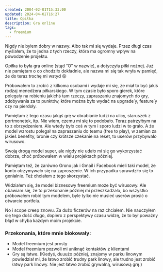 ```yaml
---
created: 2004-02-01T15:33:00
updated: 2024-04-02T16:27
title: Opiłka
description: Gra online
tags:
  - freemium
---
```

Nigdy nie byłem dobry w nazwy. Albo tak mi się wydaje. Przez długi czas myślałem, że to jedna z tych rzeczy, która ma ogromny wpływ na powodzenie projektu.

Opiłka to była gra online (stąd “O” w nazwie), a dotyczyła piłki nożnej. Już nie pamiętam o co chodziło dokładnie, ale nazwa mi się tak wryła w pamięć, że do teraz trochę mi wstyd 😛

Próbowałem to zrobić z kilkoma osobami i wydaje mi się, że miał to być jakiś rodzaj menedżera piłkarskiego. W tym czasie było sporo gierek, które polegały na robieniu jakichś tam rzeczy, zapraszaniu znajomych do gry, zdobywania za to punktów, które można było wydać na upgrade’y, feature’y czy na pierdoły.

Pamiętam z tego czasu jakąś grę w obrabianie ludzi na ulicy, staruszek z portmonetek, itp. Nie wiem, czemu mi się to podobało. Teraz patrzyłbym na to z obrzydzeniem. Ale wtedy było coś w tym i sporo ludzi w to grało. A że model wzrostu polegał na zapraszaniu do teamu (free to play), w zamian za jakieś benefity, bronie czy krótsze czekanie na reset, to userów przybywało wirusowo.

Swoją drogą model super, ale nigdy nie udało mi się go wykorzystać dobrze, choć próbowałem w wielu projektach później.

Pamiętam też, że zarówno Grono jak i Gmail i Facebook mieli taki model, że konto otrzymywało się na zaproszenie. W ich przypadku sprawdziło się to genialnie. Też chciałem z tego skorzystać.

Widziałem się, że model biznesowy freemium może być wirusowy. Ale obawiam się, że to przekonanie później mi przeszkadzało, bo wszystko próbowałem robić tym modelem, byle tylko nie musieć userów prosić o otwarcie portfela.

No i scope creep znowu. Za dużo ficzerów na raz chciałem. Nie nauczyłem się tego dość długo, dopiero z perspektywy czasu widzę, że to był poważny błąd w chyba każdym moim projekcie.

### Przekonania, które mnie blokowały:

- Model freemium jest prosty
- Model freemium pozwoli mi uniknąć kontaktów z klientami
- Gry są łatwe. (Kiedyś, duuużo później, znajomy w parku linowym powiedział mi, że łatwo zrobić trudny park linowy, ale trudno jest zrobić łatwy park linowy. Nie jest łatwo zrobić grywalną, wirusową grę.)